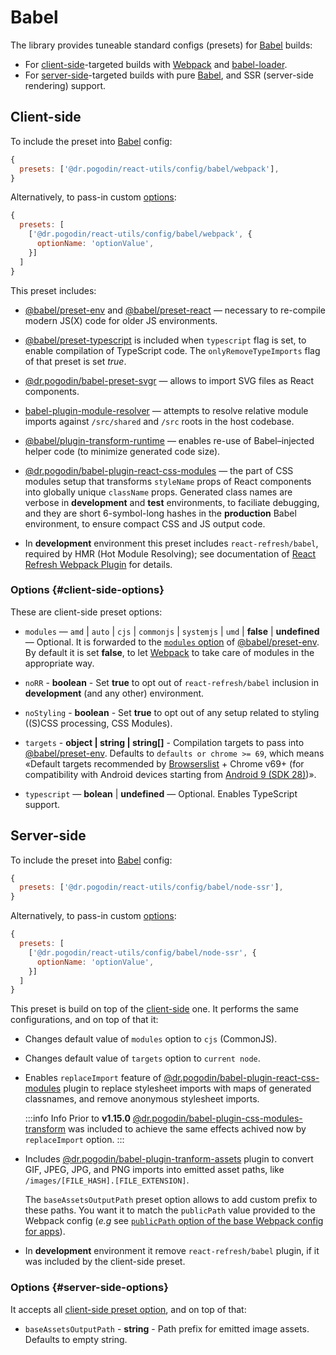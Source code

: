 # Babel
The library provides tuneable standard configs (presets) for [Babel] builds:
- For [client-side]-targeted builds with [Webpack] and
  [babel-loader](https://www.npmjs.com/package/babel-loader).
- For [server-side]-targeted builds with pure [Babel], and SSR (server-side
  rendering) support.

## Client-side
To include the preset into [Babel] config:
```js
{
  presets: ['@dr.pogodin/react-utils/config/babel/webpack'],
}
```

Alternatively, to pass-in custom [options](#client-side-options):
```js
{
  presets: [
    ['@dr.pogodin/react-utils/config/babel/webpack', {
      optionName: 'optionValue',
    }]
  ]
}
```

This preset includes:
- [@babel/preset-env] and [@babel/preset-react] &mdash; necessary to re-compile
  modern JS(X) code for older JS environments.

- [@babel/preset-typescript] is included when `typescript` flag is set,
  to enable compilation of TypeScript code. The `onlyRemoveTypeImports` flag of
  that preset is set _true_.

- [@dr.pogodin/babel-preset-svgr] &mdash; allows to import SVG files as
  React components.

- [babel-plugin-module-resolver] &mdash; attempts to resolve relative module
  imports against `/src/shared` and `/src` roots in the host codebase.

- [@babel/plugin-transform-runtime] &mdash; enables re-use of
  Babel&ndash;injected helper code (to minimize generated code size).

- [@dr.pogodin/babel-plugin-react-css-modules] &mdash; the part of CSS modules
  setup that transforms `styleName` props of React components into globally
  unique `className` props. Generated class names are verbose in **development**
  and **test** environments, to faciliate debugging, and they are short
  6-symbol-long hashes in the **production** Babel environment, to ensure
  compact CSS and JS output code.

- In **development** environment this preset includes `react-refresh/babel`,
  required by HMR (Hot Module Resolving); see documentation of
  [React Refresh Webpack Plugin] for details.

### Options {#client-side-options}
These are client-side preset options:

- `modules` &mdash; `amd` | `auto` | `cjs` | `commonjs` | `systemjs` | `umd`
  | **false** | **undefined** &mdash; Optional. It is forwarded to the
  [`modules` option](https://babeljs.io/docs/babel-preset-env#modules) of
  [@babel/preset-env]. By default it is set **false**, to let [Webpack] to take
  care of modules in the appropriate way.

- `noRR` - **boolean** - Set **true** to opt out of `react-refresh/babel`
  inclusion in **development** (and any other) environment.

- `noStyling` - **boolean** - Set **true** to opt out of any setup related to
  styling ((S)CSS processing, CSS Modules).

- `targets` - **object | string | string[]** - Compilation targets to pass into
  [@babel/preset-env]. Defaults to `defaults or chrome >= 69`, which means
  &laquo;Default targets recommended by
  [Browserslist](https://github.com/browserslist/browserslist) + Chrome v69+
  (for compatibility with Android devices starting from
  [Android 9 (SDK 28)](https://developer.android.com/tools/releases/platforms#9.0))&raquo;.

- `typescript` &mdash; **bolean** | **undefined** &mdash; Optional. Enables
  TypeScript support.

## Server-side
To include the preset into [Babel] config:
```js
{
  presets: ['@dr.pogodin/react-utils/config/babel/node-ssr'],
}
```

Alternatively, to pass-in custom [options](#server-side-options):
```js
{
  presets: [
    ['@dr.pogodin/react-utils/config/babel/node-ssr', {
      optionName: 'optionValue',
    }]
  ]
}
```

This preset is build on top of the [client-side] one. It performs the same
configurations, and on top of that it:

- Changes default value of `modules` option to `cjs` (CommonJS).

- Changes default value of `targets` option to `current node`.

- Enables `replaceImport` feature of [@dr.pogodin/babel-plugin-react-css-modules]
  plugin to replace stylesheet imports with maps of generated classnames, and
  remove anonymous stylesheet imports.

  :::info Info
  Prior to **v1.15.0**
  [@dr.pogodin/babel-plugin-css-modules-transform](https://www.npmjs.com/package/@dr.pogodin/babel-plugin-css-modules-transform)
  was included to achieve the same effects achived now by `replaceImport` option.
  :::

- Includes [@dr.pogodin/babel-plugin-tranform-assets](https://www.npmjs.com/package/@dr.pogodin/babel-plugin-transform-assets)
  plugin to convert GIF, JPEG, JPG, and PNG imports into emitted asset paths,
  like `/images/[FILE_HASH].[FILE_EXTENSION]`.

  The `baseAssetsOutputPath` <Link id="server-side-base-assets-output-path" />
  preset option allows to add custom prefix to these
  paths. You want it to match the `publicPath` value provided to the Webpack
  config (_e.g_ see [`publicPath` option of the base Webpack config for apps](/docs/api/configs/webpack#app-base-public-path)).

- In **development** environment it remove `react-refresh/babel` plugin,
  if it was included by the client-side preset.



### Options {#server-side-options}
It accepts all [client-side preset option](#client-side-options), and on top of
that:
- `baseAssetsOutputPath` - **string** - Path prefix for emitted image assets.
  Defaults to empty string.

[Babel]: https://babeljs.io

[babel-plugin-module-resolver]: https://www.npmjs.com/package/babel-plugin-module-resolver

[@babel/preset-env]: https://babeljs.io/docs/en/babel-preset-env

[@babel/preset-react]: https://babeljs.io/docs/en/babel-preset-react

[@babel/preset-typescript]: https://babeljs.io/docs/babel-preset-typescript

[@dr.pogodin/babel-plugin-react-css-modules]: https://www.npmjs.com/package/@dr.pogodin/babel-plugin-react-css-modules

[@babel/plugin-transform-runtime]: https://babeljs.io/docs/en/babel-plugin-transform-runtime

[@dr.pogodin/babel-preset-svgr]: https://www.npmjs.com/package/@dr.pogodin/babel-preset-svgr

[Client-side]: #client-side

[Server-side]: #server-side

[Webpack]: https://webpack.js.org

[React Refresh Webpack Plugin]: https://github.com/pmmmwh/react-refresh-webpack-plugin
